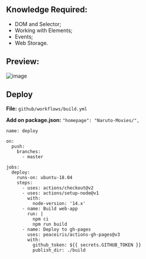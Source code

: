 ## Knowledge Required:

 - DOM and Selector;
 - Working with Elements;
 - Events;
 - Web Storage.

## Preview:

![image](preview.gif)

## Deploy

**File:** `github/workflows/build.yml`

**Add on package.json:** `"homepage": "Naruto-Movies/",`

```
name: deploy

on:
  push:
    branches:
      - master

jobs:
  deploy:
    runs-on: ubuntu-18.04
    steps:
      - uses: actions/checkout@v2
      - uses: actions/setup-node@v1
        with:
          node-version: '14.x'
      - name: Build web-app
        run: |
          npm ci
          npm run build
      - name: Deploy to gh-pages
        uses: peaceiris/actions-gh-pages@v3
        with:
          github_token: ${{ secrets.GITHUB_TOKEN }}
          publish_dir: ./build
```



